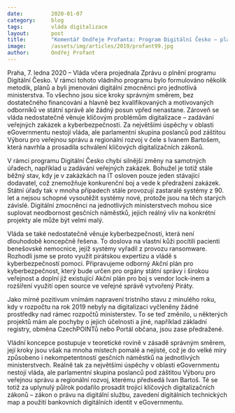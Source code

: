 ```yaml
---
date:         2020-01-07
category:     blog
tags:         vláda digitalizace
layout:       post
title:        "Komentář Ondřeje Profanta: Program Digitální Česko – plány nechybí, výsledky ano"
image:        /assets/img/articles/2019/profant99.jpg
author:       Ondřej Profant
---
```



Praha, 7. ledna 2020 – Vláda včera projednala Zprávu o plnění programu Digitální Česko. V rámci tohoto vládního programu bylo formulováno několik metodik, plánů a byli jmenováni digitální zmocněnci pro jednotlivá ministerstva. To všechno jsou sice kroky správným směrem, bez dostatečného financování a hlavně bez kvalifikovaných a motivovaných odborníků ve státní správě ale žádný posun vpřed nenastane. Zároveň se vláda nedostatečně věnuje klíčovým problémům digitalizace – zadávání veřejných zakázek a kyberbezpečnosti. Za největšími úspěchy v oblasti eGovernmentu nestojí vláda, ale parlamentní skupina poslanců pod záštitou Výboru pro veřejnou správu a regionální rozvoj v čele s Ivanem Bartošem, která navrhla a prosadila schválení klíčových digitalizačních zákonů.


V rámci programu Digitální Česko chybí silnější změny na samotných úřadech, například u zadávání veřejných zakázek. Bohužel je totiž stále běžný stav, kdy je v zakázkách na IT osloven pouze jeden stávající dodavatel, což znemožňuje konkurenční boj a vede k předražení zakázek. Státní úřady tak v mnoha případech stále provozují zastaralé systémy z 90. let a nejsou schopné vysoutěžit systémy nové, protože jsou na těch starých závislé. Digitální zmocněnci na jednotlivých ministerstvech mohou sice suplovat neodbornost gesčních náměstků, jejich reálný vliv na konkrétní projekty ale může být velmi malý.


Vláda se také nedostatečně věnuje kyberbezpečnosti, která není dlouhodobě koncepčně řešena. To doslova na vlastní kůži pocítili pacienti benešovské nemocnice, jejíž systémy vyřadil z provozu ransomware. Rozhodli jsme se proto využít pirátskou expertizu a vládě s kyberbezpečností pomoci. Připravujeme odborný Akční plán pro kyberbezpečnost, který bude určen pro orgány státní správy i širokou veřejnost a doplní již existující Akční plán pro boj s vendor lock-inem a rozšíření využití open source ve veřejné správě vytvořený Piráty.


Jako mírné pozitivum vnímám napravení tristního stavu z minulého roku, kdy v rozpočtu na rok 2019 nebyly na digitalizaci vyčleněny žádné prostředky nad rámec rozpočtů ministerstev. To se teď změnilo, u některých projektů mám ale pochyby o jejich účelnosti a jiné, například základní registry, obměna CzechPOINTů nebo Portál občana, jsou zase předražené.


Vládní koncepce postupuje v teoretické rovině v zásadě správným směrem, její kroky jsou však na mnoha místech pomalé a nejisté, což je do velké míry způsobeno i nekompetentností gesčních náměstků na jednotlivých ministerstvech. Reálně tak za největšími úspěchy v oblasti eGovernmentu nestojí vláda, ale parlamentní skupina poslanců pod záštitou Výboru pro veřejnou správu a regionální rozvoj, kterému předsedá Ivan Bartoš. Té se totiž za uplynulý půlrok podařilo prosadit trojici klíčových digitalizačních zákonů – zákon o právu na digitální službu, zavedení digitálních technických map a použití bankovních digitálních identit v eGovernmentu.
